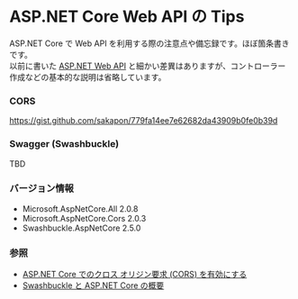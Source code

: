 # ASP.NET Core Web API の Tips
ASP.NET Core で Web API を利用する際の注意点や備忘録です。ほぼ箇条書きです。  
以前に書いた [ASP.NET Web API](ASPNET-WebAPI-Tips-1.md) と細かい差異はありますが、コントローラー作成などの基本的な説明は省略しています。

### CORS
https://gist.github.com/sakapon/779fa14ee7e62682da43909b0fe0b39d

### Swagger (Swashbuckle)
TBD

### バージョン情報
- Microsoft.AspNetCore.All 2.0.8
- Microsoft.AspNetCore.Cors 2.0.3
- Swashbuckle.AspNetCore 2.5.0

### 参照
- [ASP.NET Core でのクロス オリジン要求 (CORS) を有効にする](https://docs.microsoft.com/ja-jp/aspnet/core/security/cors)
- [Swashbuckle と ASP.NET Core の概要](https://docs.microsoft.com/ja-jp/aspnet/core/tutorials/getting-started-with-swashbuckle)

